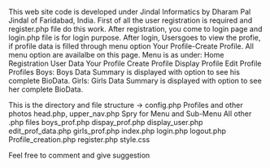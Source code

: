 
This web site code is developed under Jindal Informatics by Dharam Pal Jindal of Faridabad, India.
First of all the user registration is required and register.php file do this work.
After registration, you come to login page and login.php file is for login purpose.
After login, Usersgoes to view the profie, if profile data is filled through menu option Your Profile-Create Profile. 
All menu option are availalbe on this page.
Menu is as under:
Home
Registration
User Data
Your Profile
	Create Profile
	Display Profile
	Edit Profile
Profiles
	Boys: Boys Data Summary is displayed with option to see his complete BioData.
	Girls: Girls Data Summary is displayed with option to see her complete BioData.

This is the directory and file structure
<Connection>-> config.php
<image>Profiles and other photos
<include> head.php, upper_nav.php
<SpryAssets> Spry for Menu and Sub-Menu
All other .php files
boys_prof.php
dispay_prof.php
display_user.php
edit_prof_data.php
girls_prof.php
index.php
login.php
logout.php
Profile_creation.php
register.php
style.css

Feel free to comment and give suggestion

